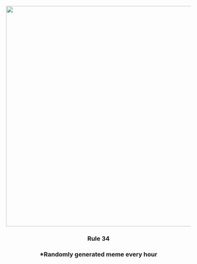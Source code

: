 <p align="center">
        <img src="https://i.redd.it/j1t9fug8bge91.jpg" width="600" height="600">
        </p>
        <h3 align="center">Rule 34</h3>
        <h3 align="center">*Randomly generated meme every hour</h3>
    